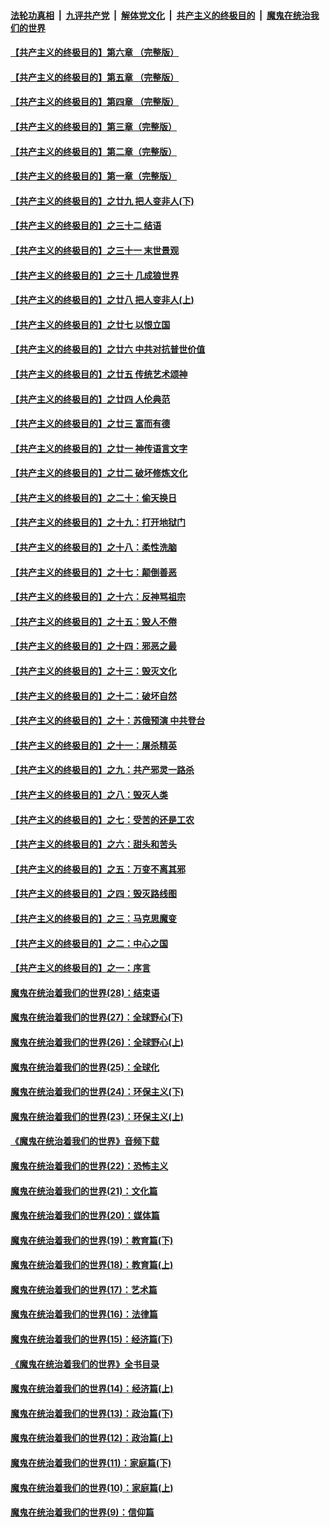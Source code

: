 ####  [法轮功真相](../../../../basic/blob/master/README.md?t=07061402) &nbsp;|&nbsp; [九评共产党](../../../../9ping.md/blob/master/README.md?t=07061402) &nbsp;|&nbsp; [解体党文化](../../../../jtdwh.md/blob/master/README.md?t=07061402)  &nbsp;|&nbsp; [共产主义的终极目的](../../../../gczydzjmd.md/blob/master/README.md?t=07061402) &nbsp;|&nbsp; [魔鬼在统治我们的世界](../../../../mgztzwmdsj.md/blob/master/README.md?t=07061402) 

#### [【共产主义的终极目的】第六章 （完整版）](../pages/nsc422/n11428913.md?t=07061402) 

#### [【共产主义的终极目的】第五章 （完整版）](../pages/nsc422/n11428912.md?t=07061402) 

#### [【共产主义的终极目的】第四章 （完整版）](../pages/nsc422/n11428907.md?t=07061402) 

#### [【共产主义的终极目的】第三章（完整版）](../pages/nsc422/n11428848.md?t=07061402) 

#### [【共产主义的终极目的】第二章（完整版）](../pages/nsc422/n11428831.md?t=07061402) 

#### [【共产主义的终极目的】第一章（完整版）](../pages/nsc422/n11417651.md?t=07061402) 

#### [【共产主义的终极目的】之廿九 把人变非人(下)](../pages/nsc422/n11344140.md?t=07061402) 

#### [【共产主义的终极目的】之三十二 结语](../pages/nsc422/n11360535.md?t=07061402) 

#### [【共产主义的终极目的】之三十一 末世景观](../pages/nsc422/n11351129.md?t=07061402) 

#### [【共产主义的终极目的】之三十 几成狼世界](../pages/nsc422/n11348280.md?t=07061402) 

#### [【共产主义的终极目的】之廿八 把人变非人(上)](../pages/nsc422/n11340492.md?t=07061402) 

#### [【共产主义的终极目的】之廿七 以恨立国](../pages/nsc422/n11336944.md?t=07061402) 

#### [【共产主义的终极目的】之廿六 中共对抗普世价值](../pages/nsc422/n11324785.md?t=07061402) 

#### [【共产主义的终极目的】之廿五 传统艺术颂神](../pages/nsc422/n11296396.md?t=07061402) 

#### [【共产主义的终极目的】之廿四 人伦典范](../pages/nsc422/n11296397.md?t=07061402) 

#### [【共产主义的终极目的】之廿三 富而有德](../pages/nsc422/n11283598.md?t=07061402) 

#### [【共产主义的终极目的】之廿一 神传语言文字](../pages/nsc422/n11263265.md?t=07061402) 

#### [【共产主义的终极目的】之廿二 破坏修炼文化](../pages/nsc422/n11245728.md?t=07061402) 

#### [【共产主义的终极目的】之二十：偷天换日](../pages/nsc422/n11238846.md?t=07061402) 

#### [【共产主义的终极目的】之十九：打开地狱门](../pages/nsc422/n11206376.md?t=07061402) 

#### [【共产主义的终极目的】之十八：柔性洗脑](../pages/nsc422/n11199994.md?t=07061402) 

#### [【共产主义的终极目的】之十七：颠倒善恶](../pages/nsc422/n11179782.md?t=07061402) 

#### [【共产主义的终极目的】之十六：反神骂祖宗](../pages/nsc422/n11166798.md?t=07061402) 

#### [【共产主义的终极目的】之十五：毁人不倦](../pages/nsc422/n11166792.md?t=07061402) 

#### [【共产主义的终极目的】之十四：邪恶之最](../pages/nsc422/n11150249.md?t=07061402) 

#### [【共产主义的终极目的】之十三：毁灭文化](../pages/nsc422/n11135227.md?t=07061402) 

#### [【共产主义的终极目的】之十二：破坏自然](../pages/nsc422/n11135214.md?t=07061402) 

#### [【共产主义的终极目的】之十：苏俄预演 中共登台](../pages/nsc422/n11118424.md?t=07061402) 

#### [【共产主义的终极目的】之十一：屠杀精英](../pages/nsc422/n11118442.md?t=07061402) 

#### [【共产主义的终极目的】之九：共产邪灵一路杀](../pages/nsc422/n11114139.md?t=07061402) 

#### [【共产主义的终极目的】之八：毁灭人类](../pages/nsc422/n11108503.md?t=07061402) 

#### [【共产主义的终极目的】之七：受苦的还是工农](../pages/nsc422/n11101809.md?t=07061402) 

#### [【共产主义的终极目的】之六：甜头和苦头](../pages/nsc422/n11096971.md?t=07061402) 

#### [【共产主义的终极目的】之五：万变不离其邪](../pages/nsc422/n11091285.md?t=07061402) 

#### [【共产主义的终极目的】之四：毁灭路线图](../pages/nsc422/n11086284.md?t=07061402) 

#### [【共产主义的终极目的】之三：马克思魔变](../pages/nsc422/n11061941.md?t=07061402) 

#### [【共产主义的终极目的】之二：中心之国](../pages/nsc422/n11047728.md?t=07061402) 

#### [【共产主义的终极目的】之一：序言](../pages/nsc422/n11086077.md?t=07061402) 

#### [魔鬼在统治着我们的世界(28)：结束语](../pages/nsc422/n10936246.md?t=07061402) 

#### [魔鬼在统治着我们的世界(27)：全球野心(下)](../pages/nsc422/n10928319.md?t=07061402) 

#### [魔鬼在统治着我们的世界(26)：全球野心(上)](../pages/nsc422/n10900318.md?t=07061402) 

#### [魔鬼在统治着我们的世界(25)：全球化](../pages/nsc422/n10788205.md?t=07061402) 

#### [魔鬼在统治着我们的世界(24)：环保主义(下)](../pages/nsc422/n10695307.md?t=07061402) 

#### [魔鬼在统治着我们的世界(23)：环保主义(上)](../pages/nsc422/n10688613.md?t=07061402) 

#### [《魔鬼在统治着我们的世界》音频下载](../pages/nsc422/n10635553.md?t=07061402) 

#### [魔鬼在统治着我们的世界(22)：恐怖主义](../pages/nsc422/n10614727.md?t=07061402) 

#### [魔鬼在统治着我们的世界(21)：文化篇](../pages/nsc422/n10597706.md?t=07061402) 

#### [魔鬼在统治着我们的世界(20)：媒体篇](../pages/nsc422/n10586579.md?t=07061402) 

#### [魔鬼在统治着我们的世界(19)：教育篇(下)](../pages/nsc422/n10564808.md?t=07061402) 

#### [魔鬼在统治着我们的世界(18)：教育篇(上)](../pages/nsc422/n10526970.md?t=07061402) 

#### [魔鬼在统治着我们的世界(17)：艺术篇](../pages/nsc422/n10499093.md?t=07061402) 

#### [魔鬼在统治着我们的世界(16)：法律篇](../pages/nsc422/n10485969.md?t=07061402) 

#### [魔鬼在统治着我们的世界(15)：经济篇(下)](../pages/nsc422/n10469975.md?t=07061402) 

#### [《魔鬼在统治着我们的世界》全书目录](../pages/nsc422/n10464261.md?t=07061402) 

#### [魔鬼在统治着我们的世界(14)：经济篇(上)](../pages/nsc422/n10457370.md?t=07061402) 

#### [魔鬼在统治着我们的世界(13)：政治篇(下)](../pages/nsc422/n10448270.md?t=07061402) 

#### [魔鬼在统治着我们的世界(12)：政治篇(上)](../pages/nsc422/n10444576.md?t=07061402) 

#### [魔鬼在统治着我们的世界(11)：家庭篇(下)](../pages/nsc422/n10440961.md?t=07061402) 

#### [魔鬼在统治着我们的世界(10)：家庭篇(上)](../pages/nsc422/n10435448.md?t=07061402) 

#### [魔鬼在统治着我们的世界(9)：信仰篇](../pages/nsc422/n10432159.md?t=07061402) 

